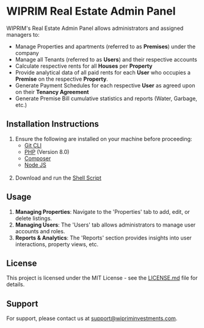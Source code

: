 # WIPRIM Real Estate Admin Panel

WIPRIM's Real Estate Admin Panel allows administrators and assigned managers to:

- Manage Properties and apartments (referred to as **Premises**) under the company
- Manage all Tenants (referred to as **Users**) and their respective accounts
- Calculate respective rents for all **Houses** per **Property**
- Provide analytical data of all paid rents for each **User** who occupies a **Premise** on the respective **Property**.
- Generate Payment Schedules for each respective **User** as agreed upon on their **Tenancy Agreement**
- Generate Premise Bill cumulative statistics and reports (Water, Garbage, etc.)

## Installation Instructions
1. Ensure the following are installed on your machine before proceeding:
    - [Git CLI](https://git-scm.com/downloads)
    - [PHP](https://windows.php.net/download#php-8.0) (Version 8.0)
    - [Composer](https://getcomposer.org/download/)
    - [Node JS](https://nodejs.org/en/download)
      <br><br>
2. Download and run the [Shell Script](https://raw.githubusercontent.com/ari3skin/WIPRIM-RealEstate-System/master/admin/setup.sh)


## Usage

1. **Managing Properties**: Navigate to the 'Properties' tab to add, edit, or delete listings.
2. **Managing Users**: The 'Users' tab allows administrators to manage user accounts and roles.
3. **Reports & Analytics**: The 'Reports' section provides insights into user interactions, property views, etc.

## License

This project is licensed under the MIT License - see the [LICENSE.md](LICENSE.md) file for details.

## Support

For support, please contact us at [support@wipriminvestments.com](mailto:support@wipriminvestments.com).
